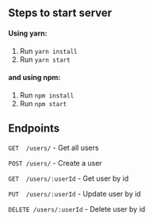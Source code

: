 ## Steps to start server

#### Using yarn:
1. Run `yarn install`
2. Run `yarn start`

#### and using npm:
1. Run `npm install`
2. Run `npm start`

## Endpoints

`GET  /users/` - Get all users

`POST /users/` - Create a user

`GET  /users/:userId` - Get user by id

`PUT  /users/:userId` - Update user by id

`DELETE /users/:userId` - Delete user by id 